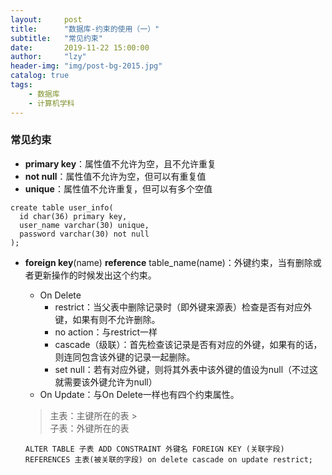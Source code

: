 ```yaml
---
layout:     post
title:      "数据库-约束的使用（一）"
subtitle:   "常见约束"
date:       2019-11-22 15:00:00
author:     "lzy"
header-img: "img/post-bg-2015.jpg"
catalog: true
tags:
    - 数据库
    - 计算机学科
---
```

### 常见约束
+ **primary key**：属性值不允许为空，且不允许重复
+ **not null**：属性值不允许为空，但可以有重复值
+ **unique**：属性值不允许重复，但可以有多个空值
    
```$xslt
create table user_info(
  id char(36) primary key,
  user_name varchar(30) unique,
  password varchar(30) not null
);
```


+ **foreign key**(name) **reference** table_name(name)：外键约束，当有删除或者更新操作的时候发出这个约束。
    + On Delete
        + restrict：当父表中删除记录时（即外键来源表）检查是否有对应外键，如果有则不允许删除。
        + no action：与restrict一样
        + cascade（级联）：首先检查该记录是否有对应的外键，如果有的话，则连同包含该外键的记录一起删除。
        + set null：若有对应外键，则将其外表中该外键的值设为null（不过这就需要该外键允许为null）
    + On Update：与On Delete一样也有四个约束属性。
    
    > 主表：主键所在的表                                                                                                                                                                                                                                                                                                                                                         >
    <br> 子表：外键所在的表
    ```$xslt
    ALTER TABLE 子表 ADD CONSTRAINT 外键名 FOREIGN KEY (关联字段) 
    REFERENCES 主表(被关联的字段) on delete cascade on update restrict;
    ```

